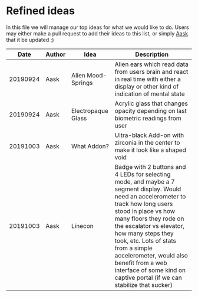 # Refined ideas

In this file we will manage our top ideas for what we would like to do. Users may either make a pull request to add their ideas to this list, or simply [Aask](mailto:ask.wietting@gmail.com) that it be updated ;)

Date | Author | Idea | Description
-|-|-|-
20190924 | Aask | Alien Mood-Springs | Alien ears which read data from users brain and react in real time with either a display or other kind of indication of mental state
20190924 | Aask | Electropaque Glass | Acrylic glass that changes opacity depending on last biometric readings from user
20191003 | Aask | What Addon? | Ultra-black Add-on with zirconia in the center to make it look like a shaped void
20191003 | Aask | Linecon | Badge with 2 buttons and 4 LEDs for selecting mode, and maybe a 7 segment display. Would need an accelerometer to track how long users stood in place vs how many floors they rode on the escalator vs elevator, how many steps they took, etc. Lots of stats from a simple accelerometer, would also benefit from a web interface of some kind on captive portal (if we can stabilize that sucker)